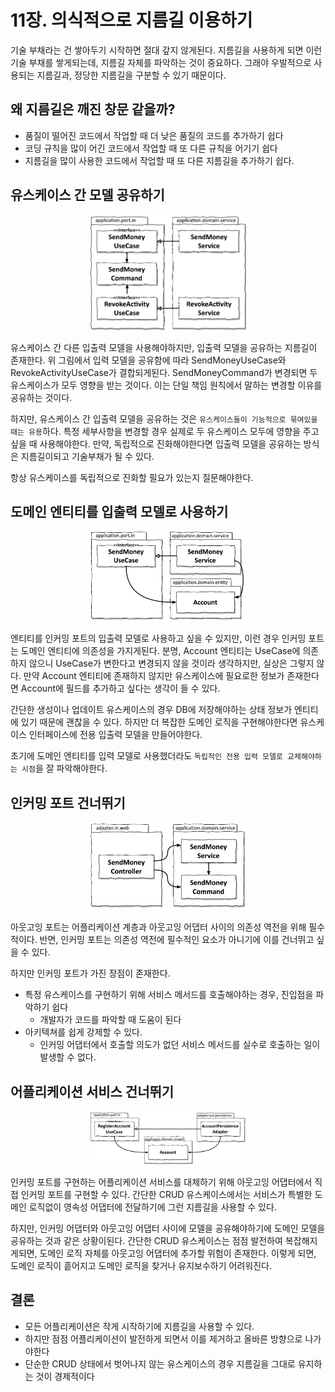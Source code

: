 # 11장. 의식적으로 지름길 이용하기

기술 부채라는 건 쌓아두기 시작하면 절대 갚지 않게된다.
지름길을 사용하게 되면 이런 기술 부채를 쌓게되는데, 지름길 자체를 파악하는 것이 중요하다.
그래야 우발적으로 사용되는 지름길과, 정당한 지름길을 구분할 수 있기 때문이다.

## 왜 지름길은 깨진 창문 같을까?

- 품질이 떨어진 코드에서 작업할 때 더 낮은 품질의 코드를 추가하기 쉽다
- 코딩 규칙을 많이 어긴 코드에서 작업할 때 또 다른 규칙을 어기기 쉽다
- 지름길을 많이 사용한 코드에서 작업할 때 또 다른 지름길을 추가하기 쉽다.

## 유스케이스 간 모델 공유하기

<p align="center"><img src="./img/11_1.png" width="50%"></p>

유스케이스 간 다른 입출력 모델을 사용해야하지만, 입출력 모델을 공유하는 지름길이 존재한다.
위 그림에서 입력 모델을 공유함에 따라 SendMoneyUseCase와 RevokeActivityUseCase가 결합되게된다.
SendMoneyCommand가 변경되면 두 유스케이스가 모두 영향을 받는 것이다.
이는 단일 책임 원칙에서 말하는 변경할 이유를 공유하는 것이다.

하지만, 유스케이스 간 입출력 모델을 공유하는 것은 `유스케이스들이 기능적으로 묶여있을 때는 유용`하다.
특정 세부사항을 변경할 경우 실제로 두 유스케이스 모두에 영향을 주고 싶을 때 사용해야한다.
만약, 독립적으로 진화해야한다면 입출력 모델을 공유하는 방식은 지름길이되고 기술부채가 될 수 있다.

항상 유스케이스를 독립적으로 진화할 필요가 있는지 질문해야한다.

## 도메인 엔티티를 입출력 모델로 사용하기

<p align="center"><img src="./img/11_2.png" width="50%"></p>

엔티티를 인커밍 포트의 입출력 모델로 사용하고 싶을 수 있지만, 이런 경우 인커밍 포트는 도메인 엔티티에 의존성을 가지게된다.
분명, Account 엔티티는 UseCase에 의존하지 않으니 UseCase가 변한다고 변경되지 않을 것이라 생각하지만, 실상은 그렇지 않다.
만약 Account 엔티티에 존재하지 않지만 유스케이스에 필요로한 정보가 존재한다면 Account에 필드를 추가하고 싶다는 생각이 들 수 있다.

간단한 생성이나 업데이트 유스케이스의 경우 DB에 저장해야하는 상태 정보가 엔티티에 있기 때문에 괜찮을 수 있다.
하지만 더 복잡한 도메인 로직을 구현해야한다면 유스케이스 인터페이스에 전용 입출력 모델을 만들어야한다.

초기에 도메인 엔티티를 입력 모델로 사용했더라도 `독립적인 전용 입력 모델로 교체해야하는 시점`을 잘 파악해야한다.

## 인커밍 포트 건너뛰기

<p align="center"><img src="./img/11_3.png" width="50%"></p>

아웃고잉 포트는 어플리케이션 계층과 아웃고잉 어댑터 사이의 의존성 역전을 위해 필수적이다.
반면, 인커밍 포트는 의존성 역전에 필수적인 요소가 아니기에 이를 건너뛰고 싶을 수 있다.

하지만 인커밍 포트가 가진 장점이 존재한다.
- 특정 유스케이스를 구현하기 위해 서비스 메서드를 호출해야하는 경우, 진입점을 파악하기 쉽다
  - 개발자가 코드를 파악할 때 도움이 된다
- 아키텍쳐를 쉽게 강제할 수 있다.
  - 인커밍 어댑터에서 호출할 의도가 없던 서비스 메서드를 실수로 호출하는 일이 발생할 수 없다.

## 어플리케이션 서비스 건너뛰기

<p align="center"><img src="./img/11_4.png" width="50%"></p>

인커밍 포트를 구현하는 어플리케이션 서비스를 대체하기 위해 아웃고잉 어댑터에서 직접 인커밍 포트를 구현할 수 있다.
간단한 CRUD 유스케이스에서는 서비스가 특별한 도메인 로직없이 영속성 어댑터에 전달하기에 그런 지름길을 사용할 수 있다.

하지만, 인커밍 어댑터와 아웃고잉 어댑터 사이에 모델을 공유해야하기에 도메인 모델을 공유하는 것과 같은 상황이된다.
간단한 CRUD 유스케이스는 점점 발전하여 복잡해지게되면, 도메인 로직 자체를 아웃고잉 어댑터에 추가할 위험이 존재한다.
이렇게 되면, 도메인 로직이 흩어지고 도메인 로직을 찾거나 유지보수하기 어려워진다.

## 결론

- 모든 어플리케이션은 작게 시작하기에 지름길을 사용할 수 있다.
- 하지만 점점 어플리케이션이 발전하게 되면서 이를 제거하고 올바른 방향으로 나가야한다
- 단순한 CRUD 상태에서 벗어나지 않는 유스케이스의 경우 지름길을 그대로 유지하는 것이 경제적이다